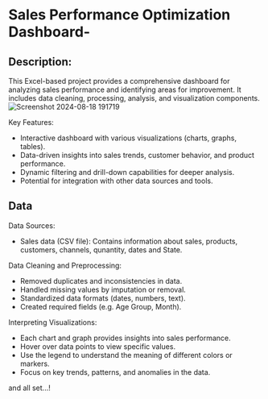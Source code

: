 # Sales Performance Optimization Dashboard-
## Description:
This Excel-based project provides a comprehensive dashboard for analyzing sales performance and identifying areas for improvement. It includes data cleaning, processing, analysis, and visualization components.
![Screenshot 2024-08-18 191719](https://github.com/user-attachments/assets/d62730df-cac2-4cc0-8f25-41eff94017e7)

Key Features:
- Interactive dashboard with various visualizations (charts, graphs, tables).
- Data-driven insights into sales trends, customer behavior, and product performance.
- Dynamic filtering and drill-down capabilities for deeper analysis.
- Potential for integration with other data sources and tools.

## Data
Data Sources:
- Sales data (CSV file): Contains information about sales, products, customers, channels, qunantity, dates and State.
  
Data Cleaning and Preprocessing:
- Removed duplicates and inconsistencies in data.
- Handled missing values by imputation or removal.
- Standardized data formats (dates, numbers, text).
- Created required fields (e.g. Age Group, Month).

Interpreting Visualizations:
- Each chart and graph provides insights into sales performance.
- Hover over data points to view specific values.
- Use the legend to understand the meaning of different colors or markers.
- Focus on key trends, patterns, and anomalies in the data.

and all set...!

